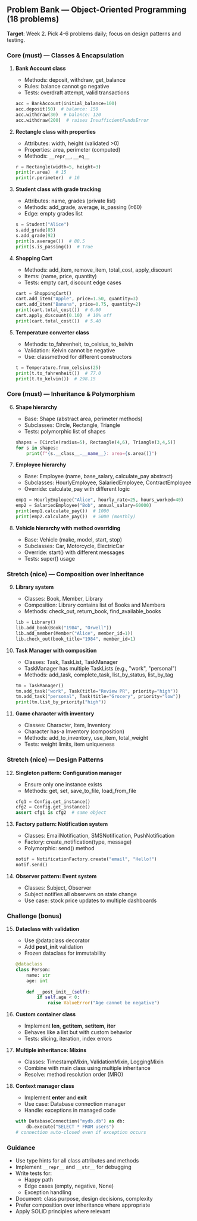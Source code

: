 ## Problem Bank — Object-Oriented Programming (18 problems)

**Target**: Week 2. Pick 4-6 problems daily; focus on design patterns and testing.

### Core (must) — Classes & Encapsulation

1) **Bank Account class**
   - Methods: deposit, withdraw, get_balance
   - Rules: balance cannot go negative
   - Tests: overdraft attempt, valid transactions
   ```python
   acc = BankAccount(initial_balance=100)
   acc.deposit(50)  # balance: 150
   acc.withdraw(30)  # balance: 120
   acc.withdraw(200)  # raises InsufficientFundsError
   ```

2) **Rectangle class with properties**
   - Attributes: width, height (validated >0)
   - Properties: area, perimeter (computed)
   - Methods: `__repr__`, `__eq__`
   ```python
   r = Rectangle(width=5, height=3)
   print(r.area)  # 15
   print(r.perimeter)  # 16
   ```

3) **Student class with grade tracking**
   - Attributes: name, grades (private list)
   - Methods: add_grade, average, is_passing (≥60)
   - Edge: empty grades list
   ```python
   s = Student("Alice")
   s.add_grade(85)
   s.add_grade(92)
   print(s.average())  # 88.5
   print(s.is_passing())  # True
   ```

4) **Shopping Cart**
   - Methods: add_item, remove_item, total_cost, apply_discount
   - Items: (name, price, quantity)
   - Tests: empty cart, discount edge cases
   ```python
   cart = ShoppingCart()
   cart.add_item("Apple", price=1.50, quantity=3)
   cart.add_item("Banana", price=0.75, quantity=2)
   print(cart.total_cost())  # 6.00
   cart.apply_discount(0.10)  # 10% off
   print(cart.total_cost())  # 5.40
   ```

5) **Temperature converter class**
   - Methods: to_fahrenheit, to_celsius, to_kelvin
   - Validation: Kelvin cannot be negative
   - Use: classmethod for different constructors
   ```python
   t = Temperature.from_celsius(25)
   print(t.to_fahrenheit())  # 77.0
   print(t.to_kelvin())  # 298.15
   ```

### Core (must) — Inheritance & Polymorphism

6) **Shape hierarchy**
   - Base: Shape (abstract area, perimeter methods)
   - Subclasses: Circle, Rectangle, Triangle
   - Tests: polymorphic list of shapes
   ```python
   shapes = [Circle(radius=5), Rectangle(4,6), Triangle(3,4,5)]
   for s in shapes:
       print(f"{s.__class__.__name__}: area={s.area()}")
   ```

7) **Employee hierarchy**
   - Base: Employee (name, base_salary, calculate_pay abstract)
   - Subclasses: HourlyEmployee, SalariedEmployee, ContractEmployee
   - Override: calculate_pay with different logic
   ```python
   emp1 = HourlyEmployee("Alice", hourly_rate=25, hours_worked=40)
   emp2 = SalariedEmployee("Bob", annual_salary=60000)
   print(emp1.calculate_pay())  # 1000
   print(emp2.calculate_pay())  # 5000 (monthly)
   ```

8) **Vehicle hierarchy with method overriding**
   - Base: Vehicle (make, model, start, stop)
   - Subclasses: Car, Motorcycle, ElectricCar
   - Override: start() with different messages
   - Tests: super() usage

### Stretch (nice) — Composition over Inheritance

9) **Library system**
   - Classes: Book, Member, Library
   - Composition: Library contains list of Books and Members
   - Methods: check_out, return_book, find_available_books
   ```python
   lib = Library()
   lib.add_book(Book("1984", "Orwell"))
   lib.add_member(Member("Alice", member_id=1))
   lib.check_out(book_title="1984", member_id=1)
   ```

10) **Task Manager with composition**
    - Classes: Task, TaskList, TaskManager
    - TaskManager has multiple TaskLists (e.g., "work", "personal")
    - Methods: add_task, complete_task, list_by_status, list_by_tag
    ```python
    tm = TaskManager()
    tm.add_task("work", Task(title="Review PR", priority="high"))
    tm.add_task("personal", Task(title="Grocery", priority="low"))
    print(tm.list_by_priority("high"))
    ```

11) **Game character with inventory**
    - Classes: Character, Item, Inventory
    - Character has-a Inventory (composition)
    - Methods: add_to_inventory, use_item, total_weight
    - Tests: weight limits, item uniqueness

### Stretch (nice) — Design Patterns

12) **Singleton pattern: Configuration manager**
    - Ensure only one instance exists
    - Methods: get, set, save_to_file, load_from_file
    ```python
    cfg1 = Config.get_instance()
    cfg2 = Config.get_instance()
    assert cfg1 is cfg2  # same object
    ```

13) **Factory pattern: Notification system**
    - Classes: EmailNotification, SMSNotification, PushNotification
    - Factory: create_notification(type, message)
    - Polymorphic: send() method
    ```python
    notif = NotificationFactory.create("email", "Hello!")
    notif.send()
    ```

14) **Observer pattern: Event system**
    - Classes: Subject, Observer
    - Subject notifies all observers on state change
    - Use case: stock price updates to multiple dashboards

### Challenge (bonus)

15) **Dataclass with validation**
    - Use @dataclass decorator
    - Add __post_init__ validation
    - Frozen dataclass for immutability
    ```python
    @dataclass
    class Person:
        name: str
        age: int
        
        def __post_init__(self):
            if self.age < 0:
                raise ValueError("Age cannot be negative")
    ```

16) **Custom container class**
    - Implement __len__, __getitem__, __setitem__, __iter__
    - Behaves like a list but with custom behavior
    - Tests: slicing, iteration, index errors

17) **Multiple inheritance: Mixins**
    - Classes: TimestampMixin, ValidationMixin, LoggingMixin
    - Combine with main class using multiple inheritance
    - Resolve: method resolution order (MRO)

18) **Context manager class**
    - Implement __enter__ and __exit__
    - Use case: Database connection manager
    - Handle: exceptions in managed code
    ```python
    with DatabaseConnection("mydb.db") as db:
        db.execute("SELECT * FROM users")
    # connection auto-closed even if exception occurs
    ```

### Guidance
- Use type hints for all class attributes and methods
- Implement `__repr__` and `__str__` for debugging
- Write tests for:
  - Happy path
  - Edge cases (empty, negative, None)
  - Exception handling
- Document: class purpose, design decisions, complexity
- Prefer composition over inheritance where appropriate
- Apply SOLID principles where relevant


